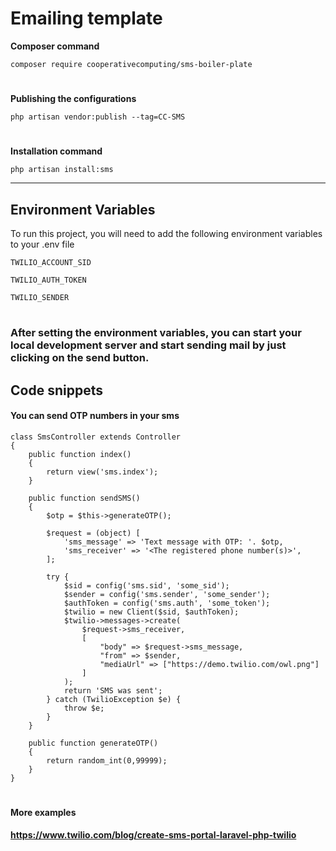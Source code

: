 # Emailing template

**Composer command** 

```
composer require cooperativecomputing/sms-boiler-plate
```


#

**Publishing the configurations**

```
php artisan vendor:publish --tag=CC-SMS
```

#

**Installation command**

```
php artisan install:sms
```
---

## Environment Variables

To run this project, you will need to add the following environment variables to your .env file

`TWILIO_ACCOUNT_SID`

`TWILIO_AUTH_TOKEN`

`TWILIO_SENDER`

#

### After setting the environment variables, you can start your local development server and start sending mail by just clicking on the send button.

## Code snippets

#### You can send OTP numbers in your sms
```
class SmsController extends Controller
{
    public function index()
    {
        return view('sms.index');
    }

    public function sendSMS()
    {
        $otp = $this->generateOTP();

        $request = (object) [
            'sms_message' => 'Text message with OTP: '. $otp,
            'sms_receiver' => '<The registered phone number(s)>',
        ];

        try {
            $sid = config('sms.sid', 'some_sid');
            $sender = config('sms.sender', 'some_sender');
            $authToken = config('sms.auth', 'some_token');
            $twilio = new Client($sid, $authToken);
            $twilio->messages->create(
                $request->sms_receiver,
                [
                    "body" => $request->sms_message,
                    "from" => $sender,
                    "mediaUrl" => ["https://demo.twilio.com/owl.png"]
                ]
            );
            return 'SMS was sent';
        } catch (TwilioException $e) {
            throw $e;
        }
    }

    public function generateOTP()
    {
        return random_int(0,99999);
    }
}
```

# 


#### More examples

**https://www.twilio.com/blog/create-sms-portal-laravel-php-twilio**
